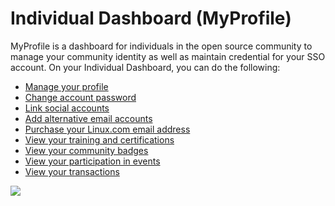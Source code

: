 # Individual Dashboard \(MyProfile\)

MyProfile is a dashboard for individuals in the open source community to manage your community identity as well as maintain credential for your SSO account. On your Individual Dashboard, you can do the following:

* [Manage your profile](managing-your-profile.md)
* [Change account password](changing-account-password.md)
* [Link social accounts](linking-social-accounts/)
* [Add alternative email accounts](adding-alternative-emails.md)
* [Purchase your Linux.com email address](purchasing-linux-email.md)
* [View your training and certifications ](viewing-training-and-certifications.md)
* [View your community badges](viewing-certification-badges.md)
* [View your participation in events](viewing-the-events.md)  
* [View your transactions](viewing-the-transactions.md)

![](../.gitbook/assets/image_fullprofile%20%282%29.jpg=192x102)

